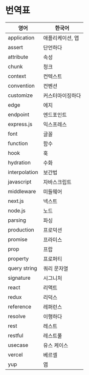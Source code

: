 # 번역표

| 영어          | 한국어           |
| ------------- | ---------------- |
| application   | 애플리케이션, 앱 |
| assert        | 단언하다         |
| attribute     | 속성             |
| chunk         | 청크             |
| context       | 컨텍스트         |
| convention    | 컨벤션           |
| customize     | 커스터마이징하다 |
| edge          | 에지             |
| endpoint      | 엔드포인트       |
| express.js    | 익스프레스       |
| font          | 글꼴             |
| function      | 함수             |
| hook          | 훅               |
| hydration     | 수화             |
| interpolation | 보간법           |
| javascript    | 자바스크립트     |
| middleware    | 미들웨어         |
| next.js       | 넥스트           |
| node.js       | 노드             |
| parsing       | 파싱             |
| production    | 프로덕션         |
| promise       | 프라미스         |
| prop          | 프랍             |
| property      | 프로퍼티         |
| query string  | 쿼리 문자열      |
| signature     | 시그니처         |
| react         | 리액트           |
| redux         | 리덕스           |
| reference     | 레퍼런스         |
| resolve       | 이행하다         |
| rest          | 레스트           |
| restful       | 레스트풀         |
| usecase       | 유스 케이스      |
| vercel        | 베르셀           |
| yup           | 엽               |

